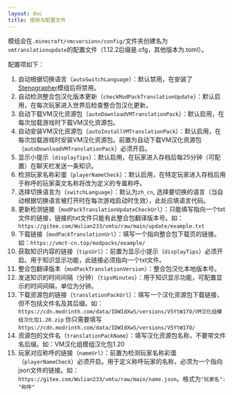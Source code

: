 ```yaml
---
layout: doc
title: 使用与配置文件
---
```


模组会在`.minecraft/<mcversion>/config/`文件夹创建名为`vmtranslationupdate`的配置文件（1.12.2后缀是.cfg，其他版本为.toml）。

配置项如下：

1. 自动根据切换语言（`autoSwitchLanguage`）：默认禁用，在安装了[Stenographer](https://modrinth.com/mod/stenographer)模组后将禁用。
2. 自动检测整合包汉化版本更新（`checkModPackTranslationUpdate`）：默认启用，在每次玩家进入世界后检查整合包汉化更新。
3. 自动下载VM汉化资源包（`autoDownloadVMTranslationPack`）：默认启用，在每次加载游戏时下载VM汉化资源包。
4. 自动安装VM汉化资源包（`autoInstallVMTranslationPack`）：默认启用，在每次加载游戏时安装VM汉化资源包。前置为自动下载VM汉化资源包（`autoDownloadVMTranslationPack`）必须开启。
5. 显示小提示（`displayTips`）：默认启用，在玩家进入存档后每25分钟（可配置）在聊天栏发送一条知识。
6. 检测玩家名称彩蛋（`playerNameCheck`）：默认启用，在特定玩家进入存档后用于称呼的玩家英文名称将改为定义的专属称呼。
7. 选择切换语言为（`switchLanguage`）：默认为`zh_cn`, 选择要切换的语言（当自动根据切换语言被打开时在每次游戏启动时生效），此处应填语言代码。
8. 更新检测链接（`modPackTranslationUpdateCheckUrl`）：只能填写指向一个txt文件的链接，链接的txt文件只能有此整合包翻译版本号。如：`https://gitee.com/Wulian233/vmtu/raw/main/update/example.txt`
9. 下载链接（`modPackTranslationUrl`）：填写一个指向整合包下载页的链接。如：`https://vmct-cn.top/modpacks/example/`
10. 获取知识内容的链接（`tipsUrl`）：前置为显示小提示（`displayTips`）必须开启。用于知识显示功能，此链接必须指向一个txt文件。
11. 整合包翻译版本（`modPackTranslationVersion`）：整合包汉化本地版本号。
12. 发送知识的时间间隔（分钟）（`tipsMinutes`）：用于知识显示功能，可配置显示的时间间隔，单位为分钟。
13. 下载资源包的链接（`translationPackUrl`）：填写一个汉化资源包下载链接，但不包括文件名及其后缀。如：`https://cdn.modrinth.com/data/IDWIdXwS/versions/V5YtW17O/VM汉化组模组汉化包1.20.zip` 你只需要填写 `https://cdn.modrinth.com/data/IDWIdXwS/versions/V5YtW17O/`
14. 资源包的文件名（`translationPackName`）：填写汉化资源包名称，不要带文件名后缀。如：VM汉化组模组汉化包1.20
15. 玩家对应称呼的链接（`nameUrl`）：前置为检测玩家名称彩蛋（`playerNameCheck`）必须开启。用于定义称呼玩家的名称，必须为一个指向json文件的链接。如：`https://gitee.com/Wulian233/vmtu/raw/main/name.json`。格式为`"玩家名": "称呼"`
